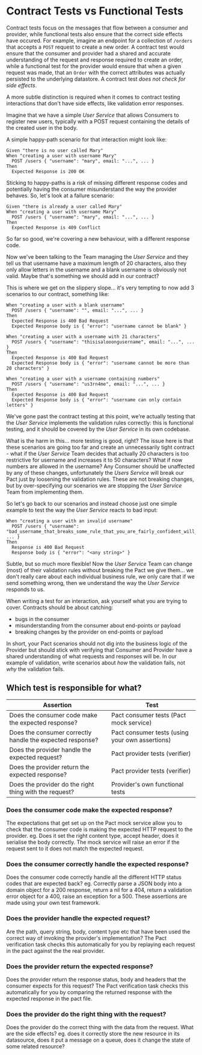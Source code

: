 # Contract Tests vs Functional Tests

Contract tests focus on the messages that flow between a consumer and provider, while functional tests also ensure that the correct side effects have occured. For example, imagine an endpoint for a collection of `/orders` that accepts a `POST` request to create a new order. A contract test would ensure that the consumer and provider had a shared and accurate understanding of the request and response required to create an order, while a functional test for the provider would ensure that when a given request was made, that an `Order` with the correct attributes was actually persisted to the underlying datastore. A contract test _does not check for side effects_.

A more subtle distinction is required when it comes to contract testing interactions that don't have side effects, like validation error responses.

Imagine that we have a simple _User Service_ that allows Consumers to register new users, typically with a POST request containing the details of the created user in the body.

A simple happy-path scenario for that interaction might look like:

```text
Given "there is no user called Mary"
When "creating a user with username Mary"
  POST /users { "username": "mary", email: "...", ... }
Then
  Expected Response is 200 OK
```

Sticking to happy-paths is a risk of missing different response codes and potentially having the consumer misunderstand the way the provider behaves. So, let's look at a failure scenario:

```text
Given "there is already a user called Mary"
When "creating a user with username Mary"
  POST /users { "username": "mary", email: "...", ... }
Then
  Expected Response is 409 Conflict
```

So far so good, we're covering a new behaviour, with a different response code.

Now we've been talking to the Team managing the _User Service_ and they tell us that username have a maximum length of 20 characters, also they only allow letters in the username and a blank username is obviously not valid. Maybe that's something we should add in our contract?

This is where we get on the slippery slope... it's very tempting to now add 3 scenarios to our contract, something like:

```text
When "creating a user with a blank username"
  POST /users { "username": "", email: "...", ... }
Then
  Expected Response is 400 Bad Request
  Expected Response body is { "error": "username cannot be blank" }
```

```text
When "creating a user with a username with 21 characters"
  POST /users { "username": "thisisalooongusername", email: "...", ... }
Then
  Expected Response is 400 Bad Request
  Expected Response body is { "error": "username cannot be more than 20 characters" }
```

```text
When "creating a user with a username containing numbers"
  POST /users { "username": "us3rn4me", email: "...", ... }
Then
  Expected Response is 400 Bad Request
  Expected Response body is { "error": "username can only contain letters" }
```

We've gone past the contract testing at this point, we're actually testing that the _User Service_ implements the validation rules correctly: this is functional testing, and it should be covered by the _User Service_ in its own codebase.

What is the harm in this... more testing is good, right? The issue here is that these scenarios are going too far and create an unnecessarily tight contract - what if the _User Service_ Team decides that actually 20 characters is too restrictive for username and increases it to 50 characters? What if now numbers are allowed in the username? Any Consumer should be unaffected by any of these changes, unfortunately the _Users Service_ will break our Pact just by loosening the validation rules. These are not breaking changes, but by over-specifying our scenarios we are stopping the _User Service_ Team from implementing them.

So let's go back to our scenarios and instead choose just one simple example to test the way the _User Service_ reacts to bad input:

```text
When "creating a user with an invalid username"
  POST /users { "username": "bad_username_that_breaks_some_rule_that_you_are_fairly_confident_will_not_change", ... }
Then
  Response is 400 Bad Request
  Response body is { "error": "<any string>" }
```

Subtle, but so much more flexible! Now the _User Service_ Team can change \(most\) of their validation rules without breaking the Pact we give them... we don't really care about each individual business rule, we only care that if we send something wrong, then we understand the way the _User Service_ responds to us.

When writing a test for an interaction, ask yourself what you are trying to cover. Contracts should be about catching:

* bugs in the consumer
* misunderstanding from the consumer about end-points or payload
* breaking changes by the provider on end-points or payload

In short, your Pact scenarios should not dig into the business logic of the Provider but should stick with verifying that Consumer and Provider have a shared understanding of what requests and responses will be. In our example of validation, write scenarios about _how_ the validation fails, not _why_ the validation fails.

## Which test is responsible for what?

| Assertion                                                             | Test                                              |
|-----------------------------------------------------------------------|---------------------------------------------------|
| Does the consumer code make the expected response?                    | Pact consumer tests (Pact mock service)           |
| Does the consumer correctly handle the expected response?             | Pact consumer tests (using your own assertions)   |
| Does the provider handle the expected request?                        | Pact provider tests (verifier)                    |
| Does the provider return the expected response?                       | Pact provider tests (verifier)                    |
| Does the provider do the right thing with the request?                | Provider's own functional tests                   |

### Does the consumer code make the expected response?

The expectations that get set up on the Pact mock service allow you to check that the consumer code is making the expected HTTP request to the provider. eg. Does it set the right content type, accept header, does it serialise the body correctly. The mock service will raise an error if the request sent to it does not match the expected request. 

### Does the consumer correctly handle the expected response?

Does the consumer code correctly handle all the different HTTP status codes that are expected back? eg. Correctly parse a JSON body into a domain object for a 200 response, return a nil for a 404, return a validation error object for a 400, raise an exception for a 500. These assertions are made using your own test framework.

### Does the provider handle the expected request?

Are the path, query string, body, content type etc that have been used the correct way of invoking the provider's implementation? The Pact verification task checks this automatically for you by replaying each request in the pact against the the real provider.

### Does the provider return the expected response?

Does the provider return the response status, body and headers that the consumer expects for this request? The Pact verification task checks this automatically for you by comparing the returned response with the expected response in the pact file.

### Does the provider do the right thing with the request?

Does the provider do the correct thing with the data from the request. What are the side effects? eg. does it correctly store the new resource in its datasource, does it put a message on a queue, does it change the state of some related resource?
